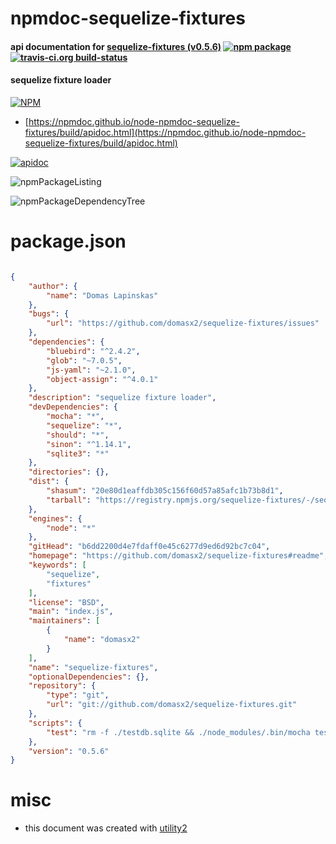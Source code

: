 # npmdoc-sequelize-fixtures

#### api documentation for  [sequelize-fixtures (v0.5.6)](https://github.com/domasx2/sequelize-fixtures#readme)  [![npm package](https://img.shields.io/npm/v/npmdoc-sequelize-fixtures.svg?style=flat-square)](https://www.npmjs.org/package/npmdoc-sequelize-fixtures) [![travis-ci.org build-status](https://api.travis-ci.org/npmdoc/node-npmdoc-sequelize-fixtures.svg)](https://travis-ci.org/npmdoc/node-npmdoc-sequelize-fixtures)

#### sequelize fixture loader

[![NPM](https://nodei.co/npm/sequelize-fixtures.png?downloads=true&downloadRank=true&stars=true)](https://www.npmjs.com/package/sequelize-fixtures)

- [https://npmdoc.github.io/node-npmdoc-sequelize-fixtures/build/apidoc.html](https://npmdoc.github.io/node-npmdoc-sequelize-fixtures/build/apidoc.html)

[![apidoc](https://npmdoc.github.io/node-npmdoc-sequelize-fixtures/build/screenCapture.buildCi.browser.%252Ftmp%252Fbuild%252Fapidoc.html.png)](https://npmdoc.github.io/node-npmdoc-sequelize-fixtures/build/apidoc.html)

![npmPackageListing](https://npmdoc.github.io/node-npmdoc-sequelize-fixtures/build/screenCapture.npmPackageListing.svg)

![npmPackageDependencyTree](https://npmdoc.github.io/node-npmdoc-sequelize-fixtures/build/screenCapture.npmPackageDependencyTree.svg)



# package.json

```json

{
    "author": {
        "name": "Domas Lapinskas"
    },
    "bugs": {
        "url": "https://github.com/domasx2/sequelize-fixtures/issues"
    },
    "dependencies": {
        "bluebird": "^2.4.2",
        "glob": "~7.0.5",
        "js-yaml": "~2.1.0",
        "object-assign": "^4.0.1"
    },
    "description": "sequelize fixture loader",
    "devDependencies": {
        "mocha": "*",
        "sequelize": "*",
        "should": "*",
        "sinon": "^1.14.1",
        "sqlite3": "*"
    },
    "directories": {},
    "dist": {
        "shasum": "20e80d1eaffdb305c156f60d57a85afc1b73b8d1",
        "tarball": "https://registry.npmjs.org/sequelize-fixtures/-/sequelize-fixtures-0.5.6.tgz"
    },
    "engines": {
        "node": "*"
    },
    "gitHead": "b6dd2200d4e7fdaff0e45c6277d9ed6d92bc7c04",
    "homepage": "https://github.com/domasx2/sequelize-fixtures#readme",
    "keywords": [
        "sequelize",
        "fixtures"
    ],
    "license": "BSD",
    "main": "index.js",
    "maintainers": [
        {
            "name": "domasx2"
        }
    ],
    "name": "sequelize-fixtures",
    "optionalDependencies": {},
    "repository": {
        "type": "git",
        "url": "git://github.com/domasx2/sequelize-fixtures.git"
    },
    "scripts": {
        "test": "rm -f ./testdb.sqlite && ./node_modules/.bin/mocha tests"
    },
    "version": "0.5.6"
}
```



# misc
- this document was created with [utility2](https://github.com/kaizhu256/node-utility2)
